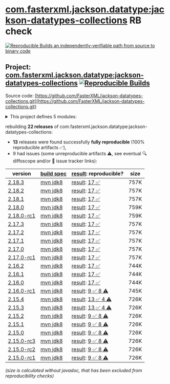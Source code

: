 [com.fasterxml.jackson.datatype:jackson-datatypes-collections](https://central.sonatype.com/artifact/com.fasterxml.jackson.datatype/jackson-datatypes-collections/versions) RB check
=======

[![Reproducible Builds](https://reproducible-builds.org/images/logos/rb.svg) an independently-verifiable path from source to binary code](https://reproducible-builds.org/)

## Project: [com.fasterxml.jackson.datatype:jackson-datatypes-collections](https://central.sonatype.com/artifact/com.fasterxml.jackson.datatype/jackson-datatypes-collections/versions) [![Reproducible Builds](https://img.shields.io/endpoint?url=https://raw.githubusercontent.com/jvm-repo-rebuild/reproducible-central/master/content/com/fasterxml/jackson/datatype/jackson-datatypes-collections/badge.json)](https://github.com/jvm-repo-rebuild/reproducible-central/blob/master/content/com/fasterxml/jackson/datatype/jackson-datatypes-collections/README.md)

Source code: [https://github.com/FasterXML/jackson-datatypes-collections.git](https://github.com/FasterXML/jackson-datatypes-collections.git)

<details><summary>This project defines 5 modules:</summary>

* [com.fasterxml.jackson.datatype:jackson-datatype-eclipse-collections](https://central.sonatype.com/artifact/com.fasterxml.jackson.datatype/jackson-datatype-eclipse-collections/overview)
* [com.fasterxml.jackson.datatype:jackson-datatype-guava](https://central.sonatype.com/artifact/com.fasterxml.jackson.datatype/jackson-datatype-guava/overview)
* [com.fasterxml.jackson.datatype:jackson-datatype-hppc](https://central.sonatype.com/artifact/com.fasterxml.jackson.datatype/jackson-datatype-hppc/overview)
* [com.fasterxml.jackson.datatype:jackson-datatype-pcollections](https://central.sonatype.com/artifact/com.fasterxml.jackson.datatype/jackson-datatype-pcollections/overview)
* [com.fasterxml.jackson.datatype:jackson-datatypes-collections](https://central.sonatype.com/artifact/com.fasterxml.jackson.datatype/jackson-datatypes-collections/overview)
</details>

rebuilding **22 releases** of com.fasterxml.jackson.datatype:jackson-datatypes-collections:
- **13** releases were found successfully **fully reproducible** (100% reproducible artifacts :white_check_mark:),
- 9 had issues (some unreproducible artifacts :warning:, see eventual :mag: diffoscope and/or :memo: issue tracker links):

| version | [build spec](/BUILDSPEC.md) | [result](https://reproducible-builds.org/docs/jvm/): reproducible? | size |
| -- | --------- | ------ | -- |
| [2.18.3](https://central.sonatype.com/artifact/com.fasterxml.jackson.datatype/jackson-datatypes-collections/2.18.3/pom) | [mvn jdk8](jackson-datatypes-collections-2.18.3.buildspec) | [result](jackson-datatypes-collections-2.18.3.buildinfo): [17 :white_check_mark: ](jackson-datatypes-collections-2.18.3.buildcompare) | 757K |
| [2.18.2](https://central.sonatype.com/artifact/com.fasterxml.jackson.datatype/jackson-datatypes-collections/2.18.2/pom) | [mvn jdk8](jackson-datatypes-collections-2.18.2.buildspec) | [result](jackson-datatypes-collections-2.18.2.buildinfo): [17 :white_check_mark: ](jackson-datatypes-collections-2.18.2.buildcompare) | 757K |
| [2.18.1](https://central.sonatype.com/artifact/com.fasterxml.jackson.datatype/jackson-datatypes-collections/2.18.1/pom) | [mvn jdk8](jackson-datatypes-collections-2.18.1.buildspec) | [result](jackson-datatypes-collections-2.18.1.buildinfo): [17 :white_check_mark: ](jackson-datatypes-collections-2.18.1.buildcompare) | 757K |
| [2.18.0](https://central.sonatype.com/artifact/com.fasterxml.jackson.datatype/jackson-datatypes-collections/2.18.0/pom) | [mvn jdk8](jackson-datatypes-collections-2.18.0.buildspec) | [result](jackson-datatypes-collections-2.18.0.buildinfo): [17 :white_check_mark: ](jackson-datatypes-collections-2.18.0.buildcompare) | 759K |
| [2.18.0-rc1](https://central.sonatype.com/artifact/com.fasterxml.jackson.datatype/jackson-datatypes-collections/2.18.0-rc1/pom) | [mvn jdk8](jackson-datatypes-collections-2.18.0-rc1.buildspec) | [result](jackson-datatypes-collections-2.18.0-rc1.buildinfo): [17 :white_check_mark: ](jackson-datatypes-collections-2.18.0-rc1.buildcompare) | 759K |
| [2.17.3](https://central.sonatype.com/artifact/com.fasterxml.jackson.datatype/jackson-datatypes-collections/2.17.3/pom) | [mvn jdk8](jackson-datatypes-collections-2.17.3.buildspec) | [result](jackson-datatypes-collections-2.17.3.buildinfo): [17 :white_check_mark: ](jackson-datatypes-collections-2.17.3.buildcompare) | 757K |
| [2.17.2](https://central.sonatype.com/artifact/com.fasterxml.jackson.datatype/jackson-datatypes-collections/2.17.2/pom) | [mvn jdk8](jackson-datatypes-collections-2.17.2.buildspec) | [result](jackson-datatypes-collections-2.17.2.buildinfo): [17 :white_check_mark: ](jackson-datatypes-collections-2.17.2.buildcompare) | 757K |
| [2.17.1](https://central.sonatype.com/artifact/com.fasterxml.jackson.datatype/jackson-datatypes-collections/2.17.1/pom) | [mvn jdk8](jackson-datatypes-collections-2.17.1.buildspec) | [result](jackson-datatypes-collections-2.17.1.buildinfo): [17 :white_check_mark: ](jackson-datatypes-collections-2.17.1.buildcompare) | 757K |
| [2.17.0](https://central.sonatype.com/artifact/com.fasterxml.jackson.datatype/jackson-datatypes-collections/2.17.0/pom) | [mvn jdk8](jackson-datatypes-collections-2.17.0.buildspec) | [result](jackson-datatypes-collections-2.17.0.buildinfo): [17 :white_check_mark: ](jackson-datatypes-collections-2.17.0.buildcompare) | 757K |
| [2.17.0-rc1](https://central.sonatype.com/artifact/com.fasterxml.jackson.datatype/jackson-datatypes-collections/2.17.0-rc1/pom) | [mvn jdk8](jackson-datatypes-collections-2.17.0-rc1.buildspec) | [result](jackson-datatypes-collections-2.17.0-rc1.buildinfo): [17 :white_check_mark: ](jackson-datatypes-collections-2.17.0-rc1.buildcompare) | 757K |
| [2.16.2](https://central.sonatype.com/artifact/com.fasterxml.jackson.datatype/jackson-datatypes-collections/2.16.2/pom) | [mvn jdk8](jackson-datatypes-collections-2.16.2.buildspec) | [result](jackson-datatypes-collections-2.16.2.buildinfo): [17 :white_check_mark: ](jackson-datatypes-collections-2.16.2.buildcompare) | 744K |
| [2.16.1](https://central.sonatype.com/artifact/com.fasterxml.jackson.datatype/jackson-datatypes-collections/2.16.1/pom) | [mvn jdk8](jackson-datatypes-collections-2.16.1.buildspec) | [result](jackson-datatypes-collections-2.16.1.buildinfo): [17 :white_check_mark: ](jackson-datatypes-collections-2.16.1.buildcompare) | 744K |
| [2.16.0](https://central.sonatype.com/artifact/com.fasterxml.jackson.datatype/jackson-datatypes-collections/2.16.0/pom) | [mvn jdk8](jackson-datatypes-collections-2.16.0.buildspec) | [result](jackson-datatypes-collections-2.16.0.buildinfo): [17 :white_check_mark: ](jackson-datatypes-collections-2.16.0.buildcompare) | 744K |
| [2.16.0-rc1](https://central.sonatype.com/artifact/com.fasterxml.jackson.datatype/jackson-datatypes-collections/2.16.0-rc1/pom) | [mvn jdk8](jackson-datatypes-collections-2.16.0-rc1.buildspec) | [result](jackson-datatypes-collections-2.16.0-rc1.buildinfo): [9 :white_check_mark:  8 :warning:](jackson-datatypes-collections-2.16.0-rc1.buildcompare) | 745K |
| [2.15.4](https://central.sonatype.com/artifact/com.fasterxml.jackson.datatype/jackson-datatypes-collections/2.15.4/pom) | [mvn jdk8](jackson-datatypes-collections-2.15.4.buildspec) | [result](jackson-datatypes-collections-2.15.4.buildinfo): [13 :white_check_mark:  4 :warning:](jackson-datatypes-collections-2.15.4.buildcompare) | 726K |
| [2.15.3](https://central.sonatype.com/artifact/com.fasterxml.jackson.datatype/jackson-datatypes-collections/2.15.3/pom) | [mvn jdk8](jackson-datatypes-collections-2.15.3.buildspec) | [result](jackson-datatypes-collections-2.15.3.buildinfo): [13 :white_check_mark:  4 :warning:](jackson-datatypes-collections-2.15.3.buildcompare) | 726K |
| [2.15.2](https://central.sonatype.com/artifact/com.fasterxml.jackson.datatype/jackson-datatypes-collections/2.15.2/pom) | [mvn jdk8](jackson-datatypes-collections-2.15.2.buildspec) | [result](jackson-datatypes-collections-2.15.2.buildinfo): [9 :white_check_mark:  8 :warning:](jackson-datatypes-collections-2.15.2.buildcompare) | 726K |
| [2.15.1](https://central.sonatype.com/artifact/com.fasterxml.jackson.datatype/jackson-datatypes-collections/2.15.1/pom) | [mvn jdk8](jackson-datatypes-collections-2.15.1.buildspec) | [result](jackson-datatypes-collections-2.15.1.buildinfo): [9 :white_check_mark:  8 :warning:](jackson-datatypes-collections-2.15.1.buildcompare) | 726K |
| [2.15.0](https://central.sonatype.com/artifact/com.fasterxml.jackson.datatype/jackson-datatypes-collections/2.15.0/pom) | [mvn jdk8](jackson-datatypes-collections-2.15.0.buildspec) | [result](jackson-datatypes-collections-2.15.0.buildinfo): [9 :white_check_mark:  8 :warning:](jackson-datatypes-collections-2.15.0.buildcompare) | 726K |
| [2.15.0-rc3](https://central.sonatype.com/artifact/com.fasterxml.jackson.datatype/jackson-datatypes-collections/2.15.0-rc3/pom) | [mvn jdk8](jackson-datatypes-collections-2.15.0-rc3.buildspec) | [result](jackson-datatypes-collections-2.15.0-rc3.buildinfo): [9 :white_check_mark:  8 :warning:](jackson-datatypes-collections-2.15.0-rc3.buildcompare) | 726K |
| [2.15.0-rc2](https://central.sonatype.com/artifact/com.fasterxml.jackson.datatype/jackson-datatypes-collections/2.15.0-rc2/pom) | [mvn jdk8](jackson-datatypes-collections-2.15.0-rc2.buildspec) | [result](jackson-datatypes-collections-2.15.0-rc2.buildinfo): [9 :white_check_mark:  8 :warning:](jackson-datatypes-collections-2.15.0-rc2.buildcompare) | 726K |
| [2.15.0-rc1](https://central.sonatype.com/artifact/com.fasterxml.jackson.datatype/jackson-datatypes-collections/2.15.0-rc1/pom) | [mvn jdk8](jackson-datatypes-collections-2.15.0-rc1.buildspec) | [result](jackson-datatypes-collections-2.15.0-rc1.buildinfo): [9 :white_check_mark:  8 :warning:](jackson-datatypes-collections-2.15.0-rc1.buildcompare) | 726K |

<i>(size is calculated without javadoc, that has been excluded from reproducibility checks)</i>
